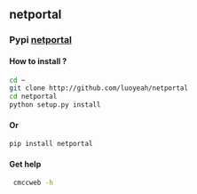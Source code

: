 ## netportal 
### Pypi [netportal](https://pypi.python.org/pypi/netportal)
#### How to install ?
 ```bash
 cd ~
 git clone http://github.com/luoyeah/netportal
 cd netportal
 python setup.py install
 ```
 
 #### Or
 ```bash
 pip install netportal
 ```
 #### Get help
````bash
 cmccweb -h
````
